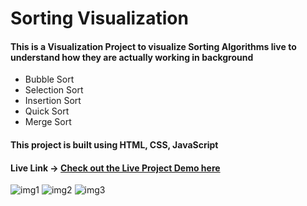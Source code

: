 # Sorting Visualization
#### This is a Visualization Project to visualize Sorting Algorithms live to understand how they are actually working in background  
- Bubble Sort 
- Selection Sort
- Insertion Sort
- Quick Sort
- Merge Sort

#### This project is built using HTML, CSS, JavaScript

#### Live Link -> [Check out the Live Project Demo here](https://yashpulaiya123.github.io/SortingVisualizer/)




![img1](https://github.com/user-attachments/assets/dace9241-a860-4380-b993-8d66b5bd6e46)
![img2](https://github.com/user-attachments/assets/89f5ccc6-6d82-4a65-b551-f6b8e5ccfaf1)
![img3](https://github.com/user-attachments/assets/4b0492fd-14d8-400c-8fd4-419bdaf535aa)
